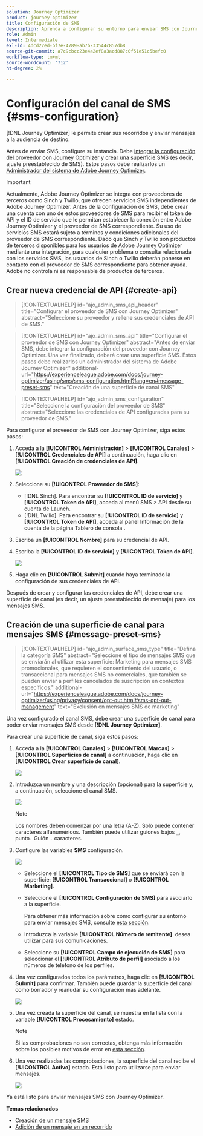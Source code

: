 ```yaml
---
solution: Journey Optimizer
product: journey optimizer
title: Configuración de SMS
description: Aprenda a configurar su entorno para enviar SMS con Journey Optimizer
role: Admin
level: Intermediate
exl-id: 4dcd22ed-bf7e-4789-ab7b-33544c857db8
source-git-commit: a7c9cbcc23e4a2ef8a3acd887c0f51e51c5befc0
workflow-type: tm+mt
source-wordcount: '712'
ht-degree: 2%

---
```


# Configuración del canal de SMS {#sms-configuration}

[!DNL Journey Optimizer] le permite crear sus recorridos y enviar mensajes a la audiencia de destino.

Antes de enviar SMS, configure su instancia. Debe [integrar la configuración del proveedor](#create-api) con Journey Optimizer y [crear una superficie SMS](#message-preset-sms) (es decir, ajuste preestablecido de SMS). Estos pasos debe realizarlos un [Administrador del sistema de Adobe Journey Optimizer](../start/path/administrator.md).

>[!IMPORTANT]
>
>Actualmente, Adobe Journey Optimizer se integra con proveedores de terceros como Sinch y Twilio, que ofrecen servicios SMS independientes de Adobe Journey Optimizer.  Antes de la configuración de SMS, debe crear una cuenta con uno de estos proveedores de SMS para recibir el token de API y el ID de servicio que le permitan establecer la conexión entre Adobe Journey Optimizer y el proveedor de SMS correspondiente. Su uso de servicios SMS estará sujeto a términos y condiciones adicionales del proveedor de SMS correspondiente. Dado que Sinch y Twilio son productos de terceros disponibles para los usuarios de Adobe Journey Optimizer mediante una integración, para cualquier problema o consulta relacionada con los servicios SMS, los usuarios de Sinch o Twilio deberán ponerse en contacto con el proveedor de SMS correspondiente para obtener ayuda. Adobe no controla ni es responsable de productos de terceros.

## Crear nueva credencial de API {#create-api}

>[!CONTEXTUALHELP]
>id="ajo_admin_sms_api_header"
>title="Configurar el proveedor de SMS con Journey Optimizer"
>abstract="Seleccione su proveedor y rellene sus credenciales de API de SMS."

>[!CONTEXTUALHELP]
>id="ajo_admin_sms_api"
>title="Configurar el proveedor de SMS con Journey Optimizer"
>abstract="Antes de enviar SMS, debe integrar la configuración del proveedor con Journey Optimizer. Una vez finalizado, deberá crear una superficie SMS. Estos pasos debe realizarlos un administrador del sistema de Adobe Journey Optimizer."
>additional-url="https://experienceleague.adobe.com/docs/journey-optimizer/using/sms/sms-configuration.html?lang=en#message-preset-sms" text="Creación de una superficie de canal SMS"

>[!CONTEXTUALHELP]
>id="ajo_admin_sms_configuration"
>title="Seleccione la configuración del proveedor de SMS"
>abstract="Seleccione las credenciales de API configuradas para su proveedor de SMS."

Para configurar el proveedor de SMS con Journey Optimizer, siga estos pasos:

1. Acceda a la **[!UICONTROL Administración]** > **[!UICONTROL Canales]** > **[!UICONTROL Credenciales de API]** a continuación, haga clic en **[!UICONTROL Creación de credenciales de API]**.

   ![](assets/sms_6.png)

1. Seleccione su **[!UICONTROL Proveedor de SMS]**:

   * [!DNL Sinch]. Para encontrar su **[!UICONTROL ID de servicio]** y **[!UICONTROL Token de API]**, acceda al menú SMS > API desde su cuenta de Launch.
   * [!DNL Twilio]. Para encontrar su **[!UICONTROL ID de servicio]** y **[!UICONTROL Token de API]**, acceda al panel Información de la cuenta de la página Tablero de consola .

1. Escriba un **[!UICONTROL Nombre]** para su credencial de API.

1. Escriba la **[!UICONTROL ID de servicio]** y **[!UICONTROL Token de API]**.

   ![](assets/sms_7.png)

1. Haga clic en **[!UICONTROL Submit]** cuando haya terminado la configuración de sus credenciales de API.

Después de crear y configurar las credenciales de API, debe crear una superficie de canal (es decir, un ajuste preestablecido de mensaje) para los mensajes SMS.

## Creación de una superficie de canal para mensajes SMS {#message-preset-sms}

>[!CONTEXTUALHELP]
>id="ajo_admin_surface_sms_type"
>title="Defina la categoría SMS"
>abstract="Seleccione el tipo de mensajes SMS que se enviarán al utilizar esta superficie: Marketing para mensajes SMS promocionales, que requieren el consentimiento del usuario, o transaccional para mensajes SMS no comerciales, que también se pueden enviar a perfiles cancelados de suscripción en contextos específicos."
>additional-url="https://experienceleague.adobe.com/docs/journey-optimizer/using/privacy/consent/opt-out.html#sms-opt-out-management" text="Exclusión en mensajes SMS de marketing"

Una vez configurado el canal SMS, debe crear una superficie de canal para poder enviar mensajes SMS desde **[!DNL Journey Optimizer]**.

Para crear una superficie de canal, siga estos pasos:

1. Acceda a la **[!UICONTROL Canales]** > **[!UICONTROL Marcas]** > **[!UICONTROL Superficies de canal]** a continuación, haga clic en **[!UICONTROL Crear superficie de canal]**.

   ![](assets/preset-create.png)

1. Introduzca un nombre y una descripción (opcional) para la superficie y, a continuación, seleccione el canal SMS.

   ![](assets/sms_preset.png)

   >[!NOTE]
   >
   > Los nombres deben comenzar por una letra (A-Z). Solo puede contener caracteres alfanuméricos. También puede utilizar guiones bajos `_`, punto`.` Guión `-` caracteres.

1. Configure las variables **SMS** configuración.

   ![](assets/preset-sms.png)

   * Seleccione el **[!UICONTROL Tipo de SMS]** que se enviará con la superficie: **[!UICONTROL Transaccional]** o **[!UICONTROL Marketing]**.

   * Seleccione el **[!UICONTROL Configuración de SMS]** para asociarlo a la superficie.

      Para obtener más información sobre cómo configurar su entorno para enviar mensajes SMS, consulte [esta sección](#create-api).

   * Introduzca la variable **[!UICONTROL Número de remitente]** &#x200B; desea utilizar para sus comunicaciones.

   * Seleccione su **[!UICONTROL Campo de ejecución de SMS]** para seleccionar el **[!UICONTROL Atributo de perfil]** asociado a los números de teléfono de los perfiles.

1. Una vez configurados todos los parámetros, haga clic en **[!UICONTROL Submit]** para confirmar. También puede guardar la superficie del canal como borrador y reanudar su configuración más adelante.

   ![](assets/sms_preset_2.png)

1. Una vez creada la superficie del canal, se muestra en la lista con la variable **[!UICONTROL Procesamiento]** estado.

   >[!NOTE]
   >
   >Si las comprobaciones no son correctas, obtenga más información sobre los posibles motivos de error en [esta sección](#monitor-channel-surfaces).

1. Una vez realizadas las comprobaciones, la superficie del canal recibe el **[!UICONTROL Activo]** estado. Está listo para utilizarse para enviar mensajes.

   ![](assets/preset-active.png)

Ya está listo para enviar mensajes SMS con Journey Optimizer.

**Temas relacionados**

* [Creación de un mensaje SMS](create-sms.md)
* [Adición de un mensaje en un recorrido](../building-journeys/journeys-message.md)
